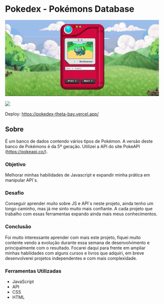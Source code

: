 # Pokedex - Pokémons Database

![](./assets/img/pokedexfundo.png)

![](./assets/img/pokedexfundog.gif)

Deploy: https://pokedex-theta-bay.vercel.app/

## Sobre

É um banco de dados contendo vários tipos de Pokémon. A versão deste banco de Pokémons é da 5º geração. Utilizei a API do site PokeAPI (https://pokeapi.co/).

### Objetivo

Melhorar minhas habilidades de Javascript e expandir minha prática em manipular API´s.

### Desafio

Conseguir aprender muito sobre JS e API´s neste projeto, ainda tenho um longo caminho, mas já me sinto muito mais confiante. A cada projeto que trabalho com essas ferramentas expando ainda mais meus conhecimentos.

### Conclusão

Foi muito interessante aprender com mais este projeto, fiquei muito contente vendo a evolução durante essa semana de desenvolvimento e principalmente com o resultado. Focarei daqui para frente em ampliar minhas habilidades com alguns cursos e livros que adquiri, em breve desenvolverei projetos independentes e com mais complexidade.

### Ferramentas Utilizadas

- JavaScript
- API
- CSS
- HTML